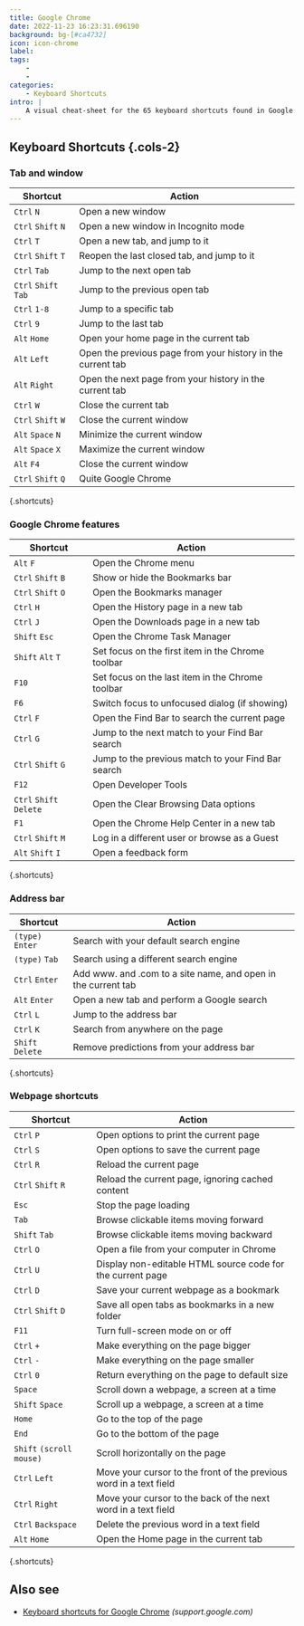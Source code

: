 ```yaml
---
title: Google Chrome
date: 2022-11-23 16:23:31.696190
background: bg-[#ca4732]
icon: icon-chrome
label: 
tags: 
    - 
    - 
categories:
    - Keyboard Shortcuts
intro: |
    A visual cheat-sheet for the 65 keyboard shortcuts found in Google Chrome
---
```




Keyboard Shortcuts {.cols-2} 
------------------



### Tab and window

Shortcut | Action
---|---
`Ctrl` `N`  | Open a new window
`Ctrl` `Shift` `N`  | Open a new window in Incognito mode
`Ctrl` `T`  | Open a new tab, and jump to it
`Ctrl` `Shift` `T`  | Reopen the last closed tab, and jump to it
`Ctrl` `Tab`  | Jump to the next open tab
`Ctrl` `Shift` `Tab`  | Jump to the previous open tab
`Ctrl` `1-8`  | Jump to a specific tab
`Ctrl` `9`  | Jump to the last tab
`Alt` `Home`  | Open your home page in the current tab
`Alt` `Left`  | Open the previous page from your history in the current tab
`Alt` `Right`  | Open the next page from your history in the current tab
`Ctrl` `W`  | Close the current tab
`Ctrl` `Shift` `W`  | Close the current window
`Alt` `Space` `N`  | Minimize the current window
`Alt` `Space` `X`  | Maximize the current window
`Alt` `F4`  | Close the current window
`Ctrl` `Shift` `Q`  | Quite Google Chrome
{.shortcuts}


### Google Chrome features

Shortcut | Action
---|---
`Alt` `F`  | Open the Chrome menu
`Ctrl` `Shift` `B`  | Show or hide the Bookmarks bar
`Ctrl` `Shift` `O`  | Open the Bookmarks manager
`Ctrl` `H`  | Open the History page in a new tab
`Ctrl` `J`  | Open the Downloads page in a new tab
`Shift` `Esc`  | Open the Chrome Task Manager
`Shift` `Alt` `T`  | Set focus on the first item in the Chrome toolbar
`F10`  | Set focus on the last item in the Chrome toolbar
`F6`  | Switch focus to unfocused dialog (if showing)
`Ctrl` `F`  | Open the Find Bar to search the current page
`Ctrl` `G`  | Jump to the next match to your Find Bar search
`Ctrl` `Shift` `G`  | Jump to the previous match to your Find Bar search
`F12`  | Open Developer Tools
`Ctrl` `Shift` `Delete`  | Open the Clear Browsing Data options
`F1`  | Open the Chrome Help Center in a new tab
`Ctrl` `Shift` `M`  | Log in a different user or browse as a Guest
`Alt` `Shift` `I`  | Open a feedback form
{.shortcuts}


### Address bar

Shortcut | Action
---|---
`(type)` `Enter`  | Search with your default search engine
`(type)` `Tab`  | Search using a different search engine
`Ctrl` `Enter`  | Add www. and .com to a site name, and open in the current tab
`Alt` `Enter`  | Open a new tab and perform a Google search
`Ctrl` `L`  | Jump to the address bar
`Ctrl` `K`  | Search from anywhere on the page
`Shift` `Delete`  | Remove predictions from your address bar
{.shortcuts}


### Webpage shortcuts

Shortcut | Action
---|---
`Ctrl` `P`  | Open options to print the current page
`Ctrl` `S`  | Open options to save the current page
`Ctrl` `R`  | Reload the current page
`Ctrl` `Shift` `R`  | Reload the current page, ignoring cached content
`Esc`  | Stop the page loading
`Tab`  | Browse clickable items moving forward
`Shift` `Tab`  | Browse clickable items moving backward
`Ctrl` `O`  | Open a file from your computer in Chrome
`Ctrl` `U`  | Display non-editable HTML source code for the current page
`Ctrl` `D`  | Save your current webpage as a bookmark
`Ctrl` `Shift` `D`  | Save all open tabs as bookmarks in a new folder
`F11`  | Turn full-screen mode on or off
`Ctrl` `+`  | Make everything on the page bigger
`Ctrl` `-`  | Make everything on the page smaller
`Ctrl` `0`  | Return everything on the page to default size
`Space`  | Scroll down a webpage, a screen at a time
`Shift` `Space`  | Scroll up a webpage, a screen at a time
`Home`  | Go to the top of the page
`End`  | Go to the bottom of the page
`Shift` `(scroll mouse)`  | Scroll horizontally on the page
`Ctrl` `Left`  | Move your cursor to the front of the previous word in a text field
`Ctrl` `Right`  | Move your cursor to the back of the next word in a text field
`Ctrl` `Backspace`  | Delete the previous word in a text field
`Alt` `Home`  | Open the Home page in the current tab
{.shortcuts}




Also see
--------
- [Keyboard shortcuts for Google Chrome](https://support.google.com/chrome/answer/157179?hl=en) _(support.google.com)_
